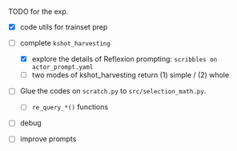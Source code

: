 TODO for the exp.
- [x] code utils for trainset prep
- [ ] complete `kshot_harvesting`
    - [x] explore the details of Reflexion prompting: `scribbles on actor_prompt.yaml`
    - [ ] two modes of kshot_harvesting return (1) simple / (2) whole
- [ ] Glue the codes on `scratch.py` to `src/selection_math.py`.
    - [ ] `re_query_*()` functions
- [ ] debug
- [ ] improve prompts


